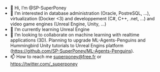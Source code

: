 - 👋 Hi, I’m @SP-SuperPoney
- 👀 I’m interested in database administration (Oracle, PostreSQL, ...), virtualization (Docker <3) and developpement (C#, C++, .net, ...) and video game engines (Unreal Engine, Unity, ...)
- 🌱 I’m currently learning Unreal Engine 
- 💞️ I’m looking to collaborate on machine learning with realtime applications (3D). Planning to upgrade ML-Agents-Penguins and Hummingbird Unity tutorials to Unreal Engins platform (https://github.com/SP-SuperPoney/ML-Agents-Penguins).
- 📫 How to reach me superponey@free.fr or https://twitter.com/_superponey
